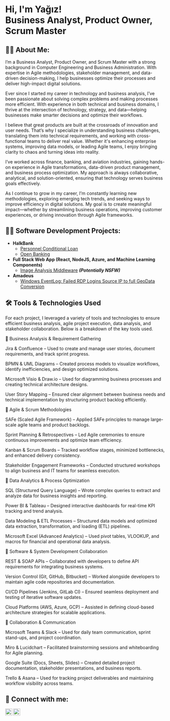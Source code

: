 <h1>Hi, I'm Yağız! <br/>Business Analyst</a>, <a ">Product Owner</a>, <a >Scrum Master</a></h1>
<h2>👨‍💼 About Me:</h2>
I’m a Business Analyst, Product Owner, and Scrum Master with a strong background in Computer Engineering and Business Administration. With expertise in Agile methodologies, stakeholder management, and data-driven decision-making, I help businesses optimize their processes and deliver high-impact digital solutions.

Ever since I started my career in technology and business analysis, I’ve been passionate about solving complex problems and making processes more efficient. With experience in both technical and business domains, I thrive at the intersection of technology, strategy, and data—helping businesses make smarter decisions and optimize their workflows.

I believe that great products are built at the crossroads of innovation and user needs. That’s why I specialize in understanding business challenges, translating them into technical requirements, and working with cross-functional teams to deliver real value. Whether it's enhancing enterprise systems, improving data models, or leading Agile teams, I enjoy bringing clarity to chaos and turning ideas into reality.

I’ve worked across finance, banking, and aviation industries, gaining hands-on experience in Agile transformations, data-driven product management, and business process optimization. My approach is always collaborative, analytical, and solution-oriented, ensuring that technology serves business goals effectively.

As I continue to grow in my career, I’m constantly learning new methodologies, exploring emerging tech trends, and seeking ways to improve efficiency in digital solutions. My goal is to create meaningful impact—whether by streamlining business operations, improving customer experiences, or driving innovation through Agile frameworks.

<h2>👨‍💻 Software Development Projects:</h2>

- <b>HalkBank </b>
  - [Personnel Conditional Loan](https://github.com/yagizgezmen/personnel-conditional-loan)
  - [Open Banking](https://github.com/yagizgezmen/OpenBanking)
- <b>Full Stack Web App (React, NodeJS, Azure, and Machine Learning Components)</b>
  - [Image Analysis Middleware](https://github.com/joshmadakor1/4chan-Image-Analysis-Middleware-C964) <b><i>(Potentially NSFW)</b></i>
- <b>Amadeus</b>
  - [Windows EventLog: Failed RDP Logins Source IP to full GeoData Conversion](https://github.com/joshmadakor1/Sentinel-Lab)
<h2>🛠  Tools & Technologies Used</h2>
For each project, I leveraged a variety of tools and technologies to ensure efficient business analysis, agile project execution, data analysis, and stakeholder collaboration. Below is a breakdown of the key tools used.

📌 Business Analysis & Requirement Gathering

Jira & Confluence – Used to create and manage user stories, document requirements, and track sprint progress.

BPMN & UML Diagrams – Created process models to visualize workflows, identify inefficiencies, and design optimized solutions.

Microsoft Visio & Draw.io – Used for diagramming business processes and creating technical architecture designs.

User Story Mapping – Ensured clear alignment between business needs and technical implementation by structuring product backlog efficiently.

📌 Agile & Scrum Methodologies

SAFe (Scaled Agile Framework) – Applied SAFe principles to manage large-scale agile teams and product backlogs.

Sprint Planning & Retrospectives – Led Agile ceremonies to ensure continuous improvements and optimize team efficiency.

Kanban & Scrum Boards – Tracked workflow stages, minimized bottlenecks, and enhanced delivery consistency.

Stakeholder Engagement Frameworks – Conducted structured workshops to align business and IT teams for seamless execution.

📌 Data Analytics & Process Optimization

SQL (Structured Query Language) – Wrote complex queries to extract and analyze data for business insights and reporting.

Power BI & Tableau – Designed interactive dashboards for real-time KPI tracking and trend analysis.

Data Modeling & ETL Processes – Structured data models and optimized data extraction, transformation, and loading (ETL) pipelines.

Microsoft Excel (Advanced Analytics) – Used pivot tables, VLOOKUP, and macros for financial and operational data analysis.

📌 Software & System Development Collaboration

REST & SOAP APIs – Collaborated with developers to define API requirements for integrating business systems.

Version Control (Git, GitHub, Bitbucket) – Worked alongside developers to maintain agile code repositories and documentation.

CI/CD Pipelines (Jenkins, GitLab CI) – Ensured seamless deployment and testing of iterative software updates.

Cloud Platforms (AWS, Azure, GCP) – Assisted in defining cloud-based architecture strategies for scalable applications.

📌 Collaboration & Communication

Microsoft Teams & Slack – Used for daily team communication, sprint stand-ups, and project coordination.

Miro & Lucidchart – Facilitated brainstorming sessions and whiteboarding for Agile planning.

Google Suite (Docs, Sheets, Slides) – Created detailed project documentation, stakeholder presentations, and business reports.

Trello & Asana – Used for tracking project deliverables and maintaining workflow visibility across teams.


<h2> 🤳 Connect with me:</h2>

[<img align="left" alt="JoshMadakor | LinkedIn" width="22px" src="https://cdn.jsdelivr.net/npm/simple-icons@v3/icons/linkedin.svg" />][linkedin]
[<img align="left" alt="JoshMadakor | Instagram" width="22px" src="https://cdn.jsdelivr.net/npm/simple-icons@v3/icons/instagram.svg" />][instagram]



[instagram]: https://www.instagram.com/joshmadakor/
[linkedin]: https://www.linkedin.com/in/yagiz-gezmen/

<!--
**joshmadakor1/joshmadakor1** is a ✨ _special_ ✨ repository because its `README.md` (this file) appears on your GitHub profile.

Here are some ideas to get you started:

- 🔭 I’m currently working on ...
- 🌱 I’m currently learning ...
- 👯 I’m looking to collaborate on ...
- 🤔 I’m looking for help with ...
- 💬 Ask me about ...
- 📫 How to reach me: ...
- 😄 Pronouns: ...
- ⚡ Fun fact: ...
-->
